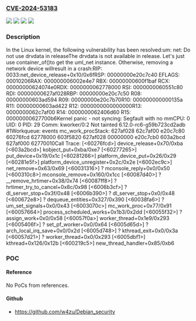 ### [CVE-2024-53183](https://cve.mitre.org/cgi-bin/cvename.cgi?name=CVE-2024-53183)
![](https://img.shields.io/static/v1?label=Product&message=Linux&color=blue)
![](https://img.shields.io/static/v1?label=Version&message=&color=brightgreen)
![](https://img.shields.io/static/v1?label=Version&message=1da177e4c3f41524e886b7f1b8a0c1fc7321cac2%20&color=brightgreen)
![](https://img.shields.io/static/v1?label=Vulnerability&message=n%2Fa&color=blue)

### Description

In the Linux kernel, the following vulnerability has been resolved:um: net: Do not use drvdata in releaseThe drvdata is not available in release. Let's just use container_of()to get the uml_net instance. Otherwise, removing a network device willresult in a crash:RIP: 0033:net_device_release+0x10/0x6fRSP: 00000000e20c7c40  EFLAGS: 00010206RAX: 000000006002e4e7 RBX: 00000000600f1baf RCX: 00000000624074e0RDX: 0000000062778000 RSI: 0000000060551c80 RDI: 00000000627af028RBP: 00000000e20c7c50 R08: 00000000603ad594 R09: 00000000e20c7b70R10: 000000000000135a R11: 00000000603ad422 R12: 0000000000000000R13: 0000000062c7af00 R14: 0000000062406d60 R15: 00000000627700b6Kernel panic - not syncing: Segfault with no mmCPU: 0 UID: 0 PID: 29 Comm: kworker/0:2 Not tainted 6.12.0-rc6-g59b723cd2adb #1Workqueue: events mc_work_procStack: 627af028 62c7af00 e20c7c80 60276fcd 62778000 603f5820 627af028 00000000 e20c7cb0 603a2bcd 627af000 62770010Call Trace: [<60276fcd>] device_release+0x70/0xba [<603a2bcd>] kobject_put+0xba/0xe7 [<60277265>] put_device+0x19/0x1c [<60281266>] platform_device_put+0x26/0x29 [<60281e5f>] platform_device_unregister+0x2c/0x2e [<6002ec9c>] net_remove+0x63/0x69 [<60031316>] ? mconsole_reply+0x0/0x50 [<600310c8>] mconsole_remove+0x160/0x1cc [<60087d40>] ? __remove_hrtimer+0x38/0x74 [<60087ff8>] ? hrtimer_try_to_cancel+0x8c/0x98 [<6006b3cf>] ? dl_server_stop+0x3f/0x48 [<6006b390>] ? dl_server_stop+0x0/0x48 [<600672e8>] ? dequeue_entities+0x327/0x390 [<60038fa6>] ? um_set_signals+0x0/0x43 [<6003070c>] mc_work_proc+0x77/0x91 [<60057664>] process_scheduled_works+0x1b3/0x2dd [<60055f32>] ? assign_work+0x0/0x58 [<60057f0a>] worker_thread+0x1e9/0x293 [<6005406f>] ? set_pf_worker+0x0/0x64 [<6005d65d>] ? arch_local_irq_save+0x0/0x2d [<6005d748>] ? kthread_exit+0x0/0x3a [<60057d21>] ? worker_thread+0x0/0x293 [<6005dbf1>] kthread+0x126/0x12b [<600219c5>] new_thread_handler+0x85/0xb6

### POC

#### Reference
No PoCs from references.

#### Github
- https://github.com/w4zu/Debian_security

